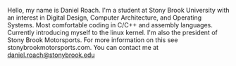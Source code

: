 Hello, my name is Daniel Roach.
I'm a student at Stony Brook University with an interest in Digital Design, Computer Architecture, and Operating Systems.
Most comfortable coding in C/C++ and assembly languages.
Currently introducing myself to the linux kernel.
I'm also the president of Stony Brook Motorsports. For more information on this see stonybrookmotorsports.com.
You can contact me at daniel.roach@stonybrook.edu

<!---
DanRoach-SBU/DanRoach-SBU is a ✨ special ✨ repository because its `README.md` (this file) appears on your GitHub profile.
You can click the Preview link to take a look at your changes.
--->

